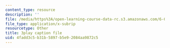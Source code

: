 ```yaml
---
content_type: resource
description: ''
file: /media/https%3A/open-learning-course-data-rc.s3.amazonaws.com/6-0001-introduction-to-computer-science-and-programming-in-python-fall-2016/4fadd3c5b31b5897b5e92084aa9872c5_2__KumJsGXc.vtt
file_type: application/x-subrip
resourcetype: Other
title: 3play caption file
uid: 4fadd3c5-b31b-5897-b5e9-2084aa9872c5
---
```

